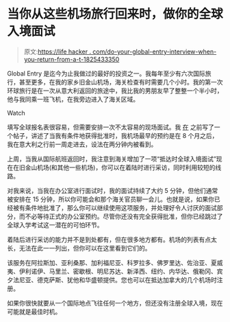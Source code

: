 # 当你从这些机场旅行回来时，做你的全球入境面试

> 原文:[https://life hacker . com/do-your-global-entry-interview-when-you-return-from-a-t-1825433350](https://lifehacker.com/do-your-global-entry-interview-when-you-return-from-a-t-1825433350)

Global Entry 是迄今为止我做过的最好的投资之一。我每年至少有六次国际旅行，甚至更多，在我的家乡旧金山机场，海关检查有时需要几个小时。我的第一次环球旅行是在一次从意大利返回的旅途中，我比我的男朋友早了整整一个半小时，他与我同乘一班飞机，在我旁边进入了海关区域。

Watch

填写全球报名表很容易，但需要安排一次不太容易的现场面试。我 [在](https://lifehacker.com/make-your-global-entry-appointment-come-months-faster-b-1796195231) 之前写了一个帖子，讲述了当我有条件地获得批准时，我机场最早的预约是在 8 个月之后，我在意大利之行前一周走进去，设法在两分钟内被看到。

上周，当我从国际航班返回时，我注意到海关增加了一项“抵达时全球入境面试”现在在旧金山机场(和其他一些机场)，你可以在着陆时进行采访，同时利用较短的线路。

对我来说，当我在办公室进行面试时，我的面试持续了大约 5 分钟，但他们通常被安排在 15 分钟，所以你可能会和那个海关官员聊一会儿。也就是说，如果你已经被有条件地批准了，那么你可以继续使用这项服务，并处理好令人讨厌的面试部分，而不必等待正式的办公室预约。尽管你还没有完全获得批准，但你已经跳过了全球入学考试这一潜在的可怕环节。

着陆后进行采访的能力并不是到处都有，但在很多地方都有。机场的列表有点太长，无法在此一一列出，但你可以在这里看到它们的。

该服务在阿拉斯加、亚利桑那、加利福尼亚、科罗拉多、佛罗里达、佐治亚、夏威夷、伊利诺伊、马里兰、密歇根、明尼苏达、新泽西、纽约、内华达、俄勒冈、宾夕法尼亚、德克萨斯、犹他和华盛顿提供。您也可以在抵达加拿大的几个机场时注册。

如果你很快就要从一个国际地点飞往任何一个地方，但还没有注册全球入境，现在可能就是最佳时机。